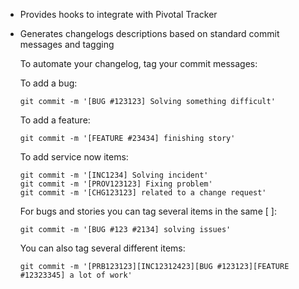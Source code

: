 - Provides hooks to integrate with Pivotal Tracker
- Generates changelogs descriptions based on standard commit messages and tagging

    To automate your changelog, tag your commit messages:


    To add a bug:


      git commit -m '[BUG #123123] Solving something difficult'


    To add a feature:


      git commit -m '[FEATURE #23434] finishing story'

  
    To add service now items:


      git commit -m '[INC1234] Solving incident'
      git commit -m '[PROV123123] Fixing problem'
      git commit -m '[CHG123123] related to a change request'


    For bugs and stories you can tag several items in the same [ ]:


      git commit -m '[BUG #123 #2134] solving issues'


    You can also tag several different items:


      git commit -m '[PRB123123][INC12312423][BUG #123123][FEATURE #12323345] a lot of work'


      

